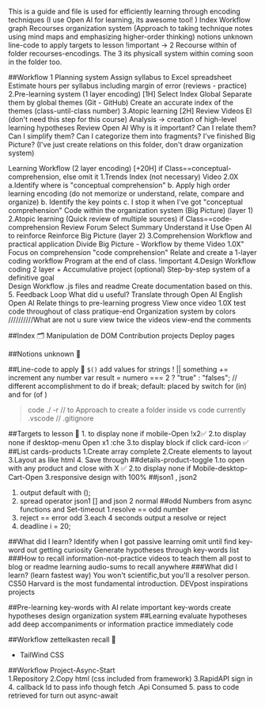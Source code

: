 This is a guide and file is used for efficiently learning through encoding techniques (I use Open AI for learning, its awesome tool! )
Index 
    Workflow 
    graph Recourses 
    organization system (Approach to taking technique notes using mind maps and emphasizing higher-order thinking)
    notions unknown 
    line-code to apply 
    targets to lesson
!important -> 2 Recourse within of folder recourses-encodings. The 3 its physicall system within coming soon in the folder too.

##Workflow 
1 Planning system 
    Assign syllabus to Excel spreadsheet
    Estimate hours per syllabus including margin of error (reviews - practice)
2.Pre-learning system (1 layer encoding) [1H]
    Select Index Global 
    Separate them by global themes (Git - GitHub)
    Create an accurate index of the themes (class-until-class number)
3.Atopic learning [2H] 
    Review Videos El  (don't need this step for this course)
    Analysis → creation of high-level learning hypotheses 
        Review Open AI 
        Why is it important? 
        Can I relate them? 
        Can I simplify them? 
        Can I categorize them into fragments? 
        I've finished Big Picture? (I've just create relations on this folder, don't draw organization system)

Learning Workflow (2 layer encoding) [+20H] if Class==conceptual-comprehension, else omit it
    1.Trends Index (not necessary)
        Video 2.0X
        a.Identify where is "conceptual comprehension" 
        b. Apply high order learning encoding (do not
        memorize or understand, relate, compare and
        organize)
        b. Identify the key points
        c. I stop it when I've got "conceptual comprehension"
        Code within the organization system (Big Picture) (layer 1)
    2.Atopic learning (Quick review of multiple sources) if Class==code-comprehension
        Review Forum
        Select Summary
        Understand it
        Use Open AI to reinforce
        Reinforce Big Picture (layer 2)
    3.Comprehension Workflow and practical application
        Divide Big Picture - Workflow by theme
        Video 1.0X"
        Focus on comprehension  "code comprehension"
        Relate and create a 1-layer coding workflow
        Program at the end of class. !important
    4.Design Workflow coding 2 layer + Accumulative project (optional)
        Step-by-step system of a definitive goal    
        Design Workflow .js files and readme
        Create documentation based on this.
    5. Feedback Loop What did u useful?
        Translate through Open AI
        English Open AI
        Relate things to pre-learning progress
        View once video 1.0X
        test code throughout of class
        pratique-end
        Organization system by colors
        //////////What are not u sure 
        view twice the videos 
        view-end the comments 

        
    
##Index 🗂️
   Manipulation de DOM
   Contribution projects
   Deploy pages 

##Notions unknown 🔞
 

##Line-code to apply 🔑
`$()` add values for strings
!
|| something
+= increment any number 
var result = numero === 2 ? "true" : "falses"; // different accomplishment to do if 
break; default: placed by switch
for (in) and for (of )
>code ./ -r // to Approach to create a folder inside vs code currently
.vscode // .gitignore

##Targets to lesson 🧠 
    1. to display none if mobile-Open !x2✅
    2.to display none if  desktop-menu Open x1 :che
    3.to display block if click card-icon ✅
##List cards-products
    1.Create array complete
    2.Create elements to layout 
    3.Layout as like html 
    4. Save through
##details-product-toggle
    1.to open with any product and close with X ✅
    2.to display none if Mobile-desktop-Cart-Open 
    3.responsive design with 100%
##json1 , json2 
1. output default with ();
2. spread operator json1 [] and json 2 normal 
##odd Numbers from async functions and Set-timeout
1.resolve == odd number 
2. reject == error odd
3.each 4 seconds output a resolve or reject 
4. deadline i = 20; 


    
##What did I learn?
    Identify when I got passive learning 
    omit until find key-word out getting curiosity 
    Generate hypotheses through key-words list
###How to recall information-not-practice
    videos to teach them all 
    post to blog or readme learning 
    audio-sums to recall anywhere 
###What did I learn? (learn fastest way)
    You won't scientific,but you'll a resolver person. 
    CS50 Harvard is the most fundamental introduction.
    DEVpost inspirations projects

##Pre-learning 
    key-words with AI 
    relate important key-words
    create hypotheses
    design organization system
##Learning
    evaluate hypotheses
    add deep accompaniments or information
    practice immediately code 

##Workflow zettelkasten recall 📑
   - TailWind CSS


##Workflow Project-Async-Start  
    1.Repository 
    2.Copy html (css included from framework)
    3.RapidAPI sign in 
    4. callback Id to pass info though fetch 
    .Api Consumed 
    5. pass to code retrieved for turn out 
    async-await 